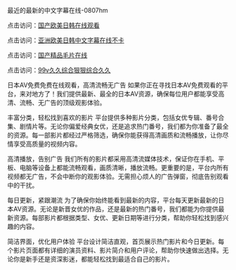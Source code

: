 最近的最新的中文字幕在线-0807hm

点击访问：<a href="https://tfda.pages.dev/">国产欧美日韩在线观看</a>

点击访问：<a href="https://gda-c7m.pages.dev/">亚洲欧美日韩中文字幕在线不卡</a>

点击访问：<a href="https://fdhf-454.pages.dev/">国产精品毛片在线</a>

点击访问：<a href="https://heiliaoxwd5i8.pages.dev">99v久久综合狠狠综合久久</a>

日本AV免费免费在线观看，高清流畅无广告
如果你正在寻找日本AV免费观看的平台，来对地方了！我们提供最新、最全的日本AV资源，确保每位用户都能享受高清、流畅、无广告的顶级观影体验。

丰富分类，轻松找到喜欢的影片
平台提供多种影片分类，包括女优专辑、番号合集、剧情片等。无论你偏爱经典女优，还是追求热门番号，我们都为你准备了最全的资源。每一部影片都经过严格筛选，确保你能获得高清画质和流畅播放，让你尽情享受高质量的视频内容。

高清播放，告别广告
我们所有的影片都采用高清流媒体技术，保证你在手机、平板、电脑等设备上都能流畅观看，画质清晰，播放流畅。更重要的是，平台内所有视频都无广告，不会中断你的观影体验。无需担心烦人的广告弹窗，彻底告别观看中的干扰。

每日更新，紧跟潮流
为了确保你始终能看到最新的内容，平台每天更新最新的日本AV资源。无论是新晋女优的作品，还是最新的热门番号，我们都能为你提供最新资源。每部影片都根据类型、女优、更新日期等进行分类，帮助你轻松找到感兴趣的内容。

简洁界面，优化用户体验
平台设计简洁直观，首页展示热门影片和今日更新。每个影片页面都有详细的演员资料、影片简介和用户评论，帮助你快速做出选择。无论你是新手还是资深影迷，都能轻松找到最适合自己的影片。



<span style="display:none;">[Canonical link](https://github.com/hdd452/58655 ）</span>
